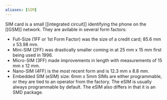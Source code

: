 ```yaml
---
aliases: [SIM]
---
```

SIM card is a small [[integrated circuit]] identifying the phone on the [[GSM]] network. They are avilable in several form factors:
-   Full-Size (1FF or 1st Form Factor) was the size of a credit card; 85.6 mm x 53.98 mm.
-   Mini-SIM (2FF) was drastically smaller coming in at 25 mm x 15 mm first being used in 1996.
-   Micro-SIM (3FF) made improvements in length with measurements of 15 mm x 12 mm.
-   Nano-SIM (4FF) is the most recent form  and is 12.3 mm x 8.8 mm.
-   Embedded SIM (eSIM) size: 6mm x 5mm
SIMs are either programmable, or they are tied to an operator from the factory. The eSIM is usually always programmable by default. The eSIM also differs in that it is an SMD package.